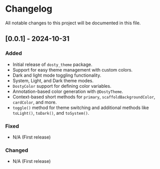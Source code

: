 # Changelog

All notable changes to this project will be documented in this file.

## [0.0.1] - 2024-10-31
### Added
- Initial release of `dosty_theme` package.
- Support for easy theme management with custom colors.
- Dark and light mode toggling functionality.
- System, Light, and Dark theme modes.
- `DostyColor` support for defining color variables.
- Annotation-based color generation with `@DostyTheme`.
- Context-based short methods for `primary`, `scaffoldBackgroundColor`, `cardColor`, and more.
- `toggle()` method for theme switching and additional methods like `toLight()`, `toDark()`, and `toSystem()`.

### Fixed
- N/A (First release)

### Changed
- N/A (First release)
